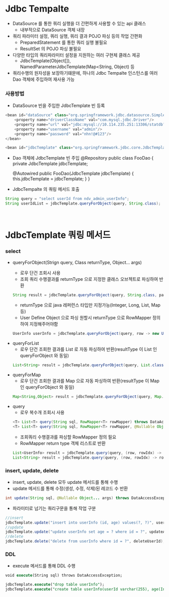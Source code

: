 # Jdbc Tempalte
* DataSource 를 통한 쿼리 실행을 더 간편하게 사용할 수 있는 api 클래스
	* 내부적으로 DataSource 객체 내장
* 쿼리 파라미터 설정, 쿼리 실행, 쿼리 결과 POJO 파싱 등의 작업 간편화
	* PreparedStatement 를 통한 쿼리 실행 불필요
	* ResultSet 의 POJO 파싱 불필요
* 다양한 타입의 쿼리파라미터 설정을 지원하는 여러 구현체 클래스 제공
	* JdbcTemplate(Object[]), NamedParameterJdbcTemplate(Map<String, Object) 등
* 쿼리수행의 원자성을 보장하기떄문에, 하나의 Jdbc Tempalte 인스턴스를 여러 Dao 객체에 주입하여 재사용 가능

### 사용방법
* DataSource 빈을 주입한 JdbcTemplate 빈 등록
```java
<bean id="dataSource" class="org.springframework.jdbc.datasource.SimpleDriverDataSource">
	<property name="driverClassName" val="com.mysql.jdbc.Driver"/>
	<property name="url" val="jdbc:mysql://10.114.235.251:13306/statdb?characterEncoding=UTF-8"/>
	<property name="username" val="admin"/>
	<property name="password" val="nhn!@#123"/>
</bean>

<bean id="jdbcTemplate" class="org.springframework.jdbc.core.JdbcTemplate" p:dataSource-ref="dataSource"/>

```
* Dao 객체에 JdbcTemplate 빈 주입
@Repository
public class FooDao {
	private JdbcTemplate jdbcTemplate;
	
	@Autowired
	public FooDao(JdbcTemplate jdbcTemplate) {
		this.jdbcTemplate = jdbcTemplate;
	}
}

* JdbcTempalte 의 쿼링 메서드 호출
```java
String query = "select userId from ndv_admin_userInfo";
String userIdList = jdbcTemplate.queryForObject(query, String.class);
```

<br>

# JdbcTemplate 쿼링 메서드
### select
* queryForObject(Strign query, Class<T> returnType, Object... args)
	* 로우 단건 조회시 사용
	* 조회 쿼리 수행결과를 returnType 으로 지정한 클래스 오브젝트로 파싱하여 반환
	```java
    String result = jdbcTemplate.queryForObject(query, String.class, param1, pararm2)
    ```
	* returnType 으로 java 레퍼런스 타입만 지정가능(Integer, Long, List, Map 등)
	* User Define Object 으로 파싱 원할시 returnType 으로 RowMapper 정의하여 지정해주어야함
	```java
	UserInfo userInfo = jdbcTemplate.queryForObject(query, row -> new UserInfo(row.getSring("id"), row.getInteger("age")), param1, param2);
	```
* queryForList
	* 로우 단건 조회한 결과를 List 로 자동 파싱하여 반환(resultType 이 List 인 queryForObject 와 동일)
	```java
    List<String> result = jdbcTemplate.queryForObject(query, List.class, param1, pararm2)
    ```
* queryForMap
	* 로우 단건 조회한 결과를 Map 으로 자동 파싱하여 반환(resultType 이 Map 인 queryForObject 와 동일)
	```java
    Map<String,Object> result = jdbcTemplate.queryForObject(query, Map.class, param1, pararm2)
    ```
* query
	* 로우 복수개 조회시 사용
	```java
	<T> List<T> query(String sql, RowMapper<T> rowMapper) throws DataAccessException;
	<T> List<T> query(String sql, RowMapper<T> rowMapper, @Nullable Object... args) throws DataAccessException;
	```
	* 조회쿼리 수행결과를 파싱할 RowMapper 정의 필요
	* RowMapper return type 객체 리스트로 반환
	```java
	List<UserInfo> result = jdbcTemplate.query(query, (row, rowIdx) -> new UserInfo(row.getString("id"), row.getInteger("age")), parma1, param2)-
	List<String> result = jdbcTemplate.query(query, (row, rowIdx) -> row.getString("id"));
	```
### insert, update, delete
* insert, update, delete 모두 update 메서드를 통해 수행
* update 메서드를 통해 수정(생성, 수정, 삭제)된 레코드 수 반환
```java
int update(String sql, @Nullable Object... args) throws DataAccessException;
```
* 파라미터로 넘기는 쿼리구문을 통해 작업 구분
```java
//insert
jdbcTemplate.update("insert into userInfo (id, age) values(?, ?)", userId, userAge);
//update
jdbcTemplate.update("update userInfo set age = ? where id = ?", updateAge, userId);
//delete
jdbcTemplate.delete("delete from userInfo where id = ?", deleteUserId);
```

### DDL
* execute 메서드를 통해 DDL 수행
```sql
void execute(String sql) throws DataAccessException;

jdbcTemplate.execute("drop table userInfo");
jdbcTemplate.execute("create table userInfo(userId varchar(255), age(Integer)");
```